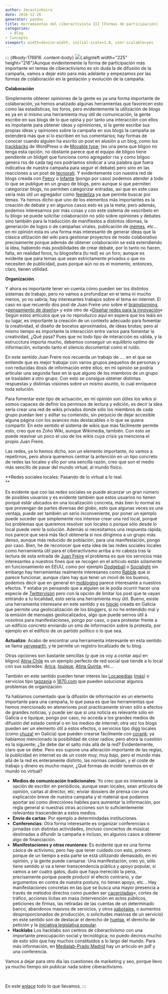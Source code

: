 ```yaml
---
author: Jmcastinheira
date: 2016-12-26
generator: pandoc
title: Herramientas del ciberactivista III (Formas de participación)
categories:
  - Blog
- Concepto
viewport: width=device-width, initial-scale=1.0, user-scalable=yes
---
```




::: {#body-176816 .content-body}
![](http://espaiobertsocialista.files.wordpress.com/2007/10/participacion.jpg){.alignleft
width="225" height="216"}Aunque evidentemente la forma de participación
más importante en temas de ciberactivismo es sin duda la de difusión de
la campaña, vamos a dejar esto para más adelante y empezamos por las
formas de colaboración en la gestación y evolución de la campaña.

**Colaboración**

Simplemente obtener opiniones de la gente es ya una forma importante de
colaboración, ya hemos analizado algunas herramientas que favorecen esto
como las estadísticas, los foros, pero evidentemente la utilización de
blogs es ya en si mismo una herramienta muy útil de comunicación, la
gente escribe en sus blogs de lo que opina y por tanto una interacción
con ellos es impotante para obtener ideas y opininiones, si la gente
escribe sus propias ideas y opiniones sobre la campaña en sus blogs la
campaña se extenderá más que si lo escriben en tus comentarios; hay
formas de conocer cuando alguien ha escrito un post en alusión a un
blog, como los [trackbacks](http://es.wikipedia.org/wiki/Trackback) de
WordPress o de [Movable type](http://www.movabletype.org/); (es una pena
que bligoo no tenga esta opción, no obstante parece que el equipo de
bligoo tiene pendiente un blidget que funciona como agregador rss y como
bligoo genera rss de cada tag nos podríamos sindicar a una palabra que
fuera indicativa de nuestra campaña para seguir el debate) pero sino en
las reacciones a un post de [tecnorati](http://technorati.com/). Y
evidentemente con nuestra red de blogs creada con
[Feevy](http://www.feevy.com/) o
[Infante](http://www.infante.crackcorp.com/) (pongo por caso) podemos
atender a todo lo que se publigue en un grupo de blogs, pero aunque si
que permiten categorizar blogs, no permiten categorizar entradas, asi
que en este caso sería más útil un agregador como
[feedeliza](http://bitacoras.com/widgets/feedeliza) ya que permite
buscar por temas. Ya hemos dicho que uno de los elementos más
importantes es la creación de debate y en algunos casos esto es ya la
meta; pero además, podemos interesarnos por más cosas y con este sistema
de «escríbelo en tu blog» se puede solicitar colaboración no sólo sobre
opiniones y debates sino también para la traducción de manifiestos a
distintos idiomas, la generación de logos o de campañas virales,
publicación de [memes](http://www.zapin.info/memes/), etc... en mi
opinión esta es una forma más interesante de generar ideas que la
clásica utilzación del wiki para gestionar proyectos de modo
colaborativo precisamente porque además de obtener colaboración se está
extendiendo la idea, habiendo más posibilidades de crear debate, por lo
tanto no hacen, falta, en realidad foros, tu blogosfera (tu red) es un
foro; aunque es evidente que para temas que sean estrictamente privados
o que no necesiten de publicidad, pues porque aún no es el momento,
entonces, claro, tienen utilidad.

**Organización**.

Y ahora es importante tener en cuenta cómo pueden ser los distintos
sistemas de trabajo, pero no vamos a profundizar en el tema ni mucho
menos, yo no sabría; hay interesantes trabajos sobre el tema en
internet. El caso es que recuerdo dos post de Juan Freire uno sobre el
[brainstorming](http://es.wikipedia.org/wiki/Brainstorming),
«[pensamiento de
diseño](http://nomada.blogs.com/jfreire/2008/04/tormentas-y-ser.html)» y
este otro de «[Diseñar redes para la
innovación](http://www.typepad.com/t/trackback/154074/26826210)» Según
estos artículos que ya no reproduzco aquí en espera que los leáis en su
lugar, es importante la creación de un contexto adecuado para fomentar
la creatividad, el diseño de bocetos aproximados, de ideas brutas; pero
al mismo tiempo es importante la interacción entre varios para fomentar
la creatividad, ¿Qué pasa? Pues que no todo tipo de interacción es
válida, y la estrucctura importa mucho, debemos conseguir un equilibrio
optimo de información, evitando tanto el silencio documental como el
ruído.

En este sentido Juan Freire nos recuerda un trabajo de .... en el que se
entiende que es mejor trabajar con varios grupos pequeños de personas y
con reducidas dosis de información entre ellos; en mi opinión se podría
articular una segunda fase en la que alguno de los miembros de un grupo
se trasladen a otro grupo. Con esto se consigue obtener distintas
respuestas y distintas visiones sobre un mismo asunto, lo cual enriquece
toda solución.

Para fomentar este tipo de actuación, en mi opinión son útiles los wikis
si somos capaces de definir los permisos de lectura y edición, es decir
la idea sería crear una red de wikis privados donde sólo los miembros de
cada grupo puedan leer y editar su contenido, sin perjuicio de dejar
accesible alguna página con los avances más destacables o lo que se
quiera compartir. En este sentido el sistema de wikis que más fácilmente
permite esto, creo que es Zoho Wiki, aunque Wikimedia, también. Con esto
se puede reavivar un poco el uso de los wikis cuya crisis ya menciona el
propio Juan Freire.

Las redes, ya lo hemos dicho, son un elemento importante, no vamos a
repetirnos, pero ahora queremos centrar la antención en un tipo concreto
de redes las locales y ello por una sencilla razón, creo que son el
medio más sencillo de pasar del mundo virtual, al mundo físico.

**Redes sociales locales: Pasando de lo virtual a lo real.\
**

Es evidente que con las redes sociales se puede alcanzar un gran número
de posibles usuarios y es evidente también que estos usuarios no tienen
porqué estár ubicados en una localización concreta, más bien lo normal
es que provengan de partes diversas del globo, esto que algunas veces es
una ventaja, puede ser también un serio inconveniente, por poner un
ejemplo puede suceder que simplemente nos interese crear una red local,
porque los problemas que queremos resolver son locales o porque sólo
desde lo local puede venir la solución. Además si necesitamos una
respuesta rápida, nos parece que será más fácil obtenerla si nos
dirigimos a un grupo más denso, aunque más reducido de población, para
una manifestación, pongo por caso. Bien, he de reconocer que esta idea
de las redes sociales locales como herramienta útil para el
ciberactivismo arriba a mi cabeza tras la lectura de esta entrada de
[Juan Freire](http://www.typepad.com/t/trackback/154074/4633007) el
problema es que los servicios más interesantes a nuestros fines que se
recogen en el artículo están sólamente en funcionamiento en EEUU, como
por ejemplo [Dodgeball](http://google.dirson.com/o.a/dodgeball) o
[Socialight](http://socialight.com/) sin embargo hay herramientas
realmente interesanes como
[Rabble](http://elastico.net/archives/2005/03/la_blogosfera_a.html) que
si parece funcionar, aunque claro hay que tener un movil de los buenos,
podemos decir que en general en
[mobloging](http://www.google.es/search?q=mobloging&ie=utf-8&oe=utf-8&aq=t&rls=org.mozilla:es-ES:official&client=firefox-a)
parece interesante a nuestros efectos. Y estaba yo pensando que a
alguien se le podía ocurrir hacer una especie de
[Twittervisón](http://twittervision.com/) pero con la opción de limitar
los post que te vayan entrando a tu localidad, esto sería una
herramienta muy útil. Bueno, existe una herramienta interesane en este
sentido y es [hipoki](http://www.ipoki.com/) creada en Galicia que
permite una geolocalización de los bloggers, si no he entendido mal y la
emisión de mensajes geolocalizados, algo que puede sernos útil a
nosotros para manifestaciones, pongo por caso, o para protestar frente a
un edificio concreto enviando un sms de información sobre la protesta,
por ejemplo en el edificio de un partido político o lo que sea.

**Actualizo**: Acabo de encontrar una herramienta interesante en esta
sentido se llama [verveearth](http://www.verveearth.com/), y te permite
un registro localizado de tu blog.

Otras opciones son bastante sencillas (y que os voy a contar aquí en
bligoo) [Atina Chile](http://www.atinachile.cl/content) es un ejemplo
perfecto de red social que tiende a lo local con sus subredes:
[Arica](http://www.atinaarica.cl/content),
[Iquique](http://www.atinaiquique.cl/content), [Atina
Quinta](http://www.atinaarica.cl/content), etc...

También en este sentido pueden tener interes las
[Locapedias](http://www.generacionred.net/2007/07/12/contenido-local-i-nacimiento-y-expansion-de-las-locapedias/)
([más](http://nosolosoftware.blogspot.com/2007/11/hacia-las-wikipedias-distribuidas.html))
o servicios tipo [tagzania](http://www.tagzania.com/) o
[1870.com](http://11870.com/) que pueden solucionar algunos problemas de
organización.

Ya habíamos comentado que la difusión de información es un elemento
importante para una campaña, lo que pasa es que las herramientas que
hemos mencionado en ateneriores post practicamente sirven sólo a efectos
de grandes noticias, y puede ser que si una noticia es relevante sólo en
Galicia o e Iquique, pongo por caso, no acceda a los grandes medios de
difusión del estado central o en los medios de internet; otra vez los
blogs pueden ser un elemento útil a estos efectos, o servicios tipo digg
locales (como [chuza!](http://chuza.org/) en Galicia) que pueden crearse
fácilmente con [corank](http://es.corank.com/); ya habíamos mencionado
la posibilidad de crear radios; pero ahora la cuestión es la siguiente;
¿Se debe dar el salto más allá de la red? Evidentemente, claro que se
debe. Pero eso supone una alteración importante de las reglas, la
publicidad en internet es de un coste muy, muy bajo, pero el mundo más
allá de la red es enteramente distinto, las normas cambian, y el coste
de trabajo y dinero es mucho mayor, ¿Qué formas de incidir tenemos en el
mundo no virtual?

-   **Medios de comunicación tradicionales**: Yo creo que es interesante
    la opción de escribir en periódicos, aunque sean locales, sean
    artículos de opinión, cartas al director, etc; enviar dossiers de
    prensa con una explicación breve de nuestra campaña y el material
    que podamos aportar así como direcciónes habiles para aumentar la
    información, por regla general si nuestras otras acciones son lo
    suficientemente relevantes trascenderán a estos medios.
-   **Envio de cartas**: Por ejemplo a determindadas instituciones.
-   **Conferencias**: Otra forma interesante es organizar conferencias o
    jornadas con distintas actividades, (incluso conciertos de música)
    destinadas a difundir la campaña e incluso, en algunos casos a
    obtener algo de financiación.
-   **Manifestaciones y otras reuniones**: Es evidente que es una forma
    cásica de activismo, pero hay que tener cuidado con esto, primero
    porque de un tiempo a esta parte se está utilizando demasiado, en mi
    opinión, y la gente puede cansarse. Una manifestación, creo yo, sólo
    tiene sentido si va a tener transcendencia pública y apoyo popular,
    si vamos a ser cuatro gatos, dudo que haya merecido la pena,
    precisamente porque puede producir el efecto contrario, y dar
    argumentos en contra de nuestra postura, no tienen apoyo, etc... Hay
    manifestaciones concretas en las que se busca una mayor presencia a
    través de métodos directos como pueden ser
    [caceroladas](http://es.wikipedia.org/wiki/Cacerolazo)«, cortes de
    tráfico, acciones lícitas en masa (intervención en actos públicos,
    peticiones de firmas, las retiradas de las cuentas de un determinado
    banco, abandonos masivos de servicios, y otros
    [sabotajes](http://es.wikipedia.org/wiki/Sabotaje), o aumentos
    desproporcionados de producción, o solicitudes masivas de un
    servicio) en este sentido son de destacar el derecho de
    [huelga](http://es.wikipedia.org/wiki/Huelga), el derecho de
    petición y la [iniciativa legislativa
    popular](http://es.wikipedia.org/wiki/Iniciativa_popular).
-   **Hacklabs** Los hacklabs son centros de ciberactivismo con una
    importante preocupación social y tecnológica; no puedo deciros mucho
    de esto sólo que hay muchos constituídos a lo largo del mundo. Para
    más información, en [Medialab-Prado
    Madrid](http://medialab-prado.es/article/hackmeetings_hacklabs_tecnopolitica_para_no_iniciados)
    hay un articulo en pdf y una conferencia.

Vamos a dejar para otro día las cuestiones de marketing y seo, porque
llevo ya mucho tiempo sin publicar nada sobre ciberactivismo.

 

En este [enlace](http://entelequia.bligoo.com/tag/ciberactivismo) todo
lo que llevamos.
:::

